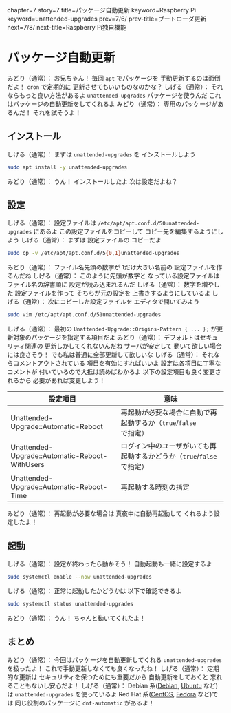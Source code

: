 chapter=7
story=7
title=パッケージ自動更新
keyword=Raspberry Pi
keyword=unattended-upgrades
prev=7/6/
prev-title=ブートローダ更新
next=7/8/
next-title=Raspberry Pi独自機能

# パッケージ自動更新

みどり（通常）：
  お兄ちゃん！
  毎回 `apt` でパッケージを
  手動更新するのは面倒だよ！
  `cron` で定期的に
  更新させてもいいものなのかな？
しげる（通常）：
  それならもっと良い方法があるよ
  `unattended-upgrades` パッケージを使うんだ
  これはパッケージの自動更新をしてくれるよ
みどり（通常）：
  専用のパッケージがあるんだ！
  それを試そうよ！

## インストール

しげる（通常）：
  まずは `unattended-upgrades` を
  インストールしよう

```bash
sudo apt install -y unattended-upgrades
```

みどり（通常）：
  うん！
  インストールしたよ
  次は設定だよね？

## 設定

しげる（通常）：
  設定ファイルは
  `/etc/apt/apt.conf.d/50unattended-upgrades`
  にあるよ
  この設定ファイルをコピーして
  コピー先を編集するようにしよう
しげる（通常）：
  まずは
  設定ファイルの
  コピーだよ

```bash
sudo cp -v /etc/apt/apt.conf.d/5{0,1}unattended-upgrades
```

みどり（通常）：
  ファイル名先頭の数字が
  1だけ大きい名前の
  設定ファイルを作るんだね
しげる（通常）：
  このように先頭が数字と
  なっている設定ファイルは
  ファイル名の辞書順に
  設定が読み込まれるんだ
しげる（通常）：
  数字を増やした
  設定ファイルを作って
  そちらが元の設定を
  上書きするようにしているよ
しげる（通常）：
  次にコピーした設定ファイルを
  エディタで開いてみよう

```bash
sudo vim /etc/apt/apt.conf.d/51unattended-upgrades
```

しげる（通常）：
  最初の
  `Unattended-Upgrade::Origins-Pattern { ... };`
  が更新対象のパッケージを指定する項目だよ
みどり（通常）：
  デフォルトはセキュリティ関連の
  更新しかしてくれないんだね
  サーバが安定して
  動いて欲しい場合には良さそう！
  でも私は普通に全部更新して欲しいな
しげる（通常）：
  それならコメントアウトされている
  項目を有効にすればいいよ
  設定は各項目に丁寧なコメントが
  付いているので大抵は読めばわかるよ
  以下の設定項目も良く変更されるから
  必要があれば変更しよう！

設定項目                                       | 意味
---------------------------------------------- | ----
Unattended-Upgrade::Automatic-Reboot           | 再起動が必要な場合に自動で再起動するか（`true`/`false`で指定）
Unattended-Upgrade::Automatic-Reboot-WithUsers | ログイン中のユーザがいても再起動するかどうか（`true`/`false`で指定）
Unattended-Upgrade::Automatic-Reboot-Time      | 再起動する時刻の指定

みどり（通常）：
  再起動が必要な場合は
  真夜中に自動再起動して
  くれるよう設定したよ！

## 起動

しげる（通常）：
  設定が終わったら動かそう！
  自動起動も一緒に設定するよ

```bash
sudo systemctl enable --now unattended-upgrades
```

しげる（通常）：
  正常に起動したかどうかは
  以下で確認できるよ

```bash
sudo systemctl status unattended-upgrades
```

みどり（通常）：
  うん！
  ちゃんと動いてくれたよ！

## まとめ

みどり（通常）：
  今回はパッケージを自動更新してくれる
  `unattended-upgrades` を扱ったよ！
  これで手動更新しなくても良くなったね！
しげる（通常）：
  定期的な更新は
  セキュリティを保つためにも重要だから
  自動更新をしておくと
  忘れることもないし安心だよ！
しげる（通常）：
  Debian 系([Debian](https://www.debian.or.jp), [Ubuntu](https://ubuntulinux.jp) など)は
  `unattended-upgrades` を使っているよ
  Red Hat 系([CentOS](https://www.centos.org), [Fedora](https://fedoraproject.org/ja/) など)では
  同じ役割のパッケージに `dnf-automatic` があるよ！

